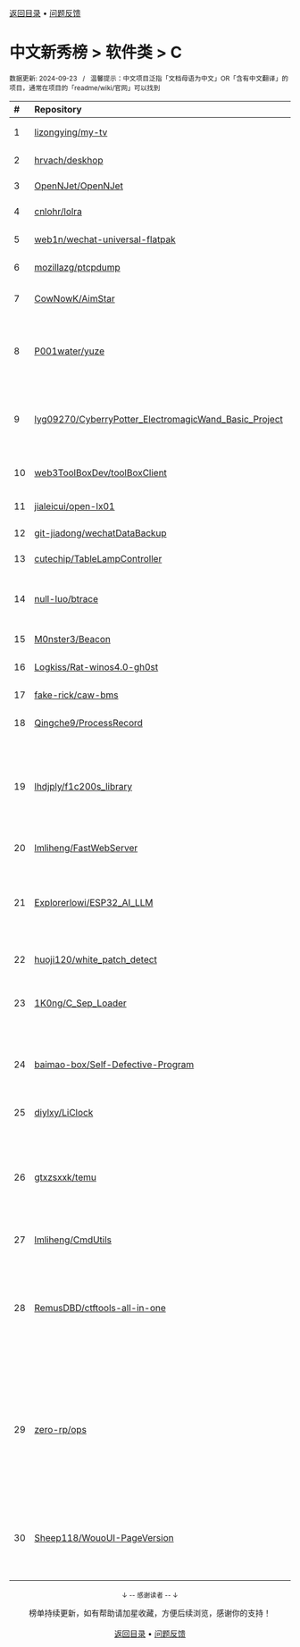 <a href="https://gitee.com/GrowingGit/GitHub-Chinese-Top-Charts#github中文排行榜">返回目录</a> • <a href="/content/docs/feedback.md">问题反馈</a>

# 中文新秀榜 > 软件类 > C
<sub>数据更新: 2024-09-23&nbsp;&nbsp;&nbsp;/&nbsp;&nbsp;&nbsp;温馨提示：中文项目泛指「文档母语为中文」OR「含有中文翻译」的项目，通常在项目的「readme/wiki/官网」可以找到</sub>

|#|Repository|Description|Stars|Updated|Created|
|:-|:-|:-|:-|:-|:-|
|1|[lizongying/my-tv](https://github.com/lizongying/my-tv)|我的电视 电视直播软件，安装即可使用|29703|2024-06-20|2023-12-04|
|2|[hrvach/deskhop](https://github.com/hrvach/deskhop)|Fast Desktop Switching Device|6111|2024-09-14|2023-12-24|
|3|[OpenNJet/OpenNJet](https://github.com/OpenNJet/OpenNJet)|-|1154|2024-07-10|2024-04-02|
|4|[cnlohr/lolra](https://github.com/cnlohr/lolra)|Transmit LoRa Frames Without a Radio|655|2024-07-13|2024-03-25|
|5|[web1n/wechat-universal-flatpak](https://github.com/web1n/wechat-universal-flatpak)|Flatpak 打包微信 Linux Universal 版|654|2024-09-18|2024-03-08|
|6|[mozillazg/ptcpdump](https://github.com/mozillazg/ptcpdump)|Process-aware, eBPF-based tcpdump|459|2024-09-22|2024-04-05|
|7|[CowNowK/AimStar](https://github.com/CowNowK/AimStar)|Free and open-source external cheat for CS2, written in C++, working on Windows|456|2024-09-01|2023-11-28|
|8|[P001water/yuze](https://github.com/P001water/yuze)|A socksv5 proxy tool Written by CLang. 一款纯C实现的基于socks5协议的轻量内网穿透工具，支持ew的全部数据转发方式，支持跨平台使用|350|2024-06-27|2024-01-13|
|9|[lyg09270/CyberryPotter_ElectromagicWand_Basic_Project](https://github.com/lyg09270/CyberryPotter_ElectromagicWand_Basic_Project)|Cyberry Potter electromagic wand.的基础工程，可以使用不同的（法术）动作点亮LED，也可以根据自己的需求将LED修改为其他功能。|266|2024-09-13|2024-07-23|
|10|[web3ToolBoxDev/toolBoxClient](https://github.com/web3ToolBoxDev/toolBoxClient)|一步一步编写web3工具——Step-by-Step Development of Web3 Tools|198|2024-09-09|2024-02-27|
|11|[jialeicui/open-lx01](https://github.com/jialeicui/open-lx01)|小爱音箱mini定制固件   Let the Xiao Ai Speaker Mini free|190|2024-05-12|2024-01-23|
|12|[git-jiadong/wechatDataBackup](https://github.com/git-jiadong/wechatDataBackup)|PC微信聊天记录数据导出工具|148|2024-09-12|2024-08-15|
|13|[cutechip/TableLampController](https://github.com/cutechip/TableLampController)|一个可以背单词的台灯控制器|148|2024-04-15|2023-11-12|
|14|[null-luo/btrace](https://github.com/null-luo/btrace)|btrace：binder_transaction+eBPF+Golang实现通用的Android APP动态行为追踪工具|133|2024-06-15|2024-05-26|
|15|[M0nster3/Beacon](https://github.com/M0nster3/Beacon)|重构Beacon|122|2024-08-19|2024-05-09|
|16|[Logkiss/Rat-winos4.0-gh0st](https://github.com/Logkiss/Rat-winos4.0-gh0st)|免杀远控木马源码整理开源(银狐 winos 大灰狼  gh0st)  Rat |107|2024-09-16|2024-06-21|
|17|[fake-rick/caw-bms](https://github.com/fake-rick/caw-bms)|锂电池管理系统|107|2024-07-11|2023-12-23|
|18|[Qingche9/ProcessRecord](https://github.com/Qingche9/ProcessRecord)|利用驱动进程回调记录电脑进程的创建与关闭|97|2024-04-12|2024-04-11|
|19|[lhdjply/f1c200s_library](https://github.com/lhdjply/f1c200s_library)|该项目是为全志 F1C100S/F1C200S 所编写的库函数，编写风格模仿 STM32 标准库，使得从 STM32 过来的人更容易上手。项目已经移植了 cherryusb、fatfs、lvgl、rt-thread。|87|2024-05-20|2023-12-04|
|20|[lmliheng/FastWebServer](https://github.com/lmliheng/FastWebServer)|专注转发静态资源web服务器|86|2024-05-28|2024-05-20|
|21|[Explorerlowi/ESP32_AI_LLM](https://github.com/Explorerlowi/ESP32_AI_LLM)|本项目使用esp32、esp32s3接入讯飞星火、豆包、chatgpt等大模型，实现语音对话聊天功能，支持语音唤醒、连续对话、音乐播放等功能，同时外接了一块显示屏实时显示对话的内容。|83|2024-09-21|2024-07-01|
|22|[huoji120/white_patch_detect](https://github.com/huoji120/white_patch_detect)|通杀检测基于白文件patch黑代码的免杀技术的后门|81|2024-08-03|2024-08-02|
|23|[1K0ng/C_Sep_Loader](https://github.com/1K0ng/C_Sep_Loader)|一个简单的远程分离的加载器,免杀国内大部分杀软(360 火绒 Windows Defender 金山毒霸 电脑管家)|80|2024-06-29|2024-06-11|
|24|[baimao-box/Self-Defective-Program](https://github.com/baimao-box/Self-Defective-Program)|无Windows API的新型恶意程序：自缺陷程序利用堆栈溢出的隐匿稳定攻击技术研究，A new type of malicious program without Windows API|79|2024-05-10|2024-05-01|
|25|[diylxy/LiClock](https://github.com/diylxy/LiClock)|一种兼具易用性与扩展性的多功能墨水屏天气时钟|73|2024-05-31|2023-10-02|
|26|[gtxzsxxk/temu](https://github.com/gtxzsxxk/temu)|可移植的 RISC-V 解释执行模拟器。模拟了常见的SoC外设，支持运行主线Linux。A portable RISC-V emulator working in instruction-interpreting way. Common SoC peripherals are emulated. Support running mainline Linux. |71|2024-05-27|2023-10-24|
|27|[lmliheng/CmdUtils](https://github.com/lmliheng/CmdUtils)|linux命令行查询脚手架|70|2024-07-22|2024-05-27|
|28|[RemusDBD/ctftools-all-in-one](https://github.com/RemusDBD/ctftools-all-in-one)|市场上虽然存在大量的网络安全工具和软件，但它们大多针对某一特定领域或功能，缺乏一个统一的、集成的、易于使用的综合工具平台。这导致参赛者在CTF竞赛中需要频繁切换不同的工具，不仅降低了工作效率，还增加了操作失误的风险。|66|2024-08-16|2024-07-07|
|29|[zero-rp/ops](https://github.com/zero-rp/ops)|一款轻量级、高性能、功能强大的内网穿透代理服务器。支持tcp、udp、socks5、http等几乎所有流量转发，可用来访问内网网站、本地支付接口调试、ssh访问、远程桌面，内网dns解析、内网socks5代理等等……，并带有功能强大的web管理端。a lightweight, high-performance, powerful intranet penetration proxy server, ...|64|2024-09-15|2024-04-06|
|30|[Sheep118/WouoUI-PageVersion](https://github.com/Sheep118/WouoUI-PageVersion)|这是一个改动自WouoUI的纯C语言，无依赖库，只适用于128*64OLED的代码框架，将WouoUI抽象出一部分统一的接口，以方便快速构建一个具有类似WouoUI风格的OLEDUI。|61|2024-08-30|2024-02-10|

<div align="center">
    <p><sub>↓ -- 感谢读者 -- ↓</sub></p>
    榜单持续更新，如有帮助请加星收藏，方便后续浏览，感谢你的支持！
</div>

<br/>

<div align="center"><a href="https://gitee.com/GrowingGit/GitHub-Chinese-Top-Charts#github中文排行榜">返回目录</a> • <a href="/content/docs/feedback.md">问题反馈</a></div>

